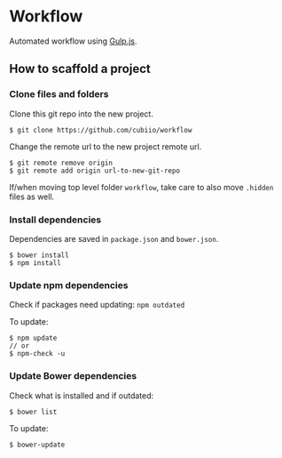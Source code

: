 # Workflow

Automated workflow using [Gulp.js](http://gulpjs.com/).

## How to scaffold a project

### Clone files and folders

Clone this git repo into the new project.

```$ git clone https://github.com/cubiio/workflow```

Change the remote url to the new project remote url.

```
$ git remote remove origin
$ git remote add origin url-to-new-git-repo
```

If/when moving top level folder `workflow`, take care to also move `.hidden` files as well.

### Install dependencies

Dependencies are saved in `package.json` and `bower.json`.

```
$ bower install
$ npm install
```

### Update npm dependencies

Check if packages need updating:
```npm outdated```

To update:

```
$ npm update
// or
$ npm-check -u
```

### Update Bower dependencies

Check what is installed and if outdated:

```
$ bower list
```

To update:

```
$ bower-update
```




